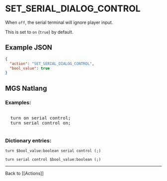 # SET_SERIAL_DIALOG_CONTROL

When `off`, the serial terminal will ignore player input.

This is set to `on` (`true`) by default.

## Example JSON

```json
{
  "action": "SET_SERIAL_DIALOG_CONTROL",
  "bool_value": true
}
```

## MGS Natlang

### Examples:

<pre class="HyperMD-codeblock mgs">

  <span class="verb">turn</span> <span class="language-constant">on</span> <span class="target">serial</span> <span class="target">control</span><span class="terminator">;</span>
  <span class="verb">turn</span> <span class="target">serial</span> <span class="target">control</span> <span class="language-constant">on</span><span class="terminator">;</span>

</pre>

### Dictionary entries:

```
turn $bool_value:boolean serial control (;)

turn serial control $bool_value:boolean (;)
```

---

Back to [[Actions]]

